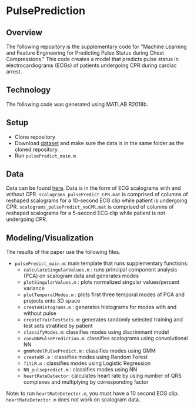# PulsePrediction
## Overview
The following repository is the supplementary code for "Machine Learning and Feature Engineering for Predicting Pulse Status during Chest Compressions." This code creates a model that predicts pulse status in electrocardiograms (ECGs) of patients undergoing CPR during cardiac arrest. 

## Technology
The following code was generated using MATLAB R2018b.

## Setup
- Clone repository
- Download [dataset](https://doi.org/10.5281/zenodo.3995071) and make sure the data is in the same folder as the cloned repository.
- Run `pulsePredict_main.m`

## Data
Data can be found [here](https://doi.org/10.5281/zenodo.3995071). Data is in the form of ECG scalograms with and without CPR. `scalograms_pulsePredict_CPR.mat` is comprised of columns of reshaped scalograms for a 10-second ECG clip while patient is undergoing CPR. `scalograms_pulsePredict_noCPR.mat` is comprised of columns of reshaped scalograms for a 5-second ECG clip while patient is not undergoing CPR.

## Modeling/Visualization
The results of the paper use the following files. 
- `pulsePredict_main.m`: main template that runs supplementary functions:
  - `calculateSingularValues.m` : runs principal component analysis (PCA) on scalogram data and generates modes
  - `plotSingularValues.m` : plots normalized singular values/percent variance
  - `plotTemporalModes.m` : plots first three temporal modes of PCA and projects onto 3D space
  - `createHistograms.m` : generates histograms for modes with and without pulse
  - `createTrainTestSets.m`: generates randomly selected training and test sets stratified by patient
  - `classifyModes.m`: classifies modes using discriminant model
  - `convNNPulsePrediction.m`: classifies scalograms using convolutional NN
  - `gmmModelPulsePredict.m` : classifies modes using GMM
  - `createRF.m` : classifies modes using Random Forest
  - `fitLR.m` : classifies modes using Logistic Regression 
  - `NN_pulsepredict.m` : classifies modes using NN
  - `heartRateDetector`: calculates heart rate by using number of QRS complexes and multiplying by corresponding factor

Note: to run `heartRateDetector.m`, you must have a 10 second ECG clip. `heartRateDetector.m` does not work on scalogram data.
